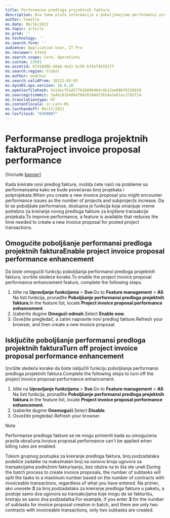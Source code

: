 ```yaml
---
title: Performanse predloga projektnih faktura
description: Ova tema pruža informacije o poboljšanjima performansi predloga projektnih faktura.
author: Yowelle
ms.date: 06/16/2021
ms.topic: article
ms.prod: ''
ms.technology: ''
ms.search.form: ''
audience: Application User, IT Pro
ms.reviewer: kfend
ms.search.scope: Core, Operations
ms.custom: 23561
ms.assetid: bfd18d9b-d9a6-4e21-bc95-bf4af45f617f
ms.search.region: Global
ms.author: andchoi
ms.search.validFrom: 20121-03-05
ms.dyn365.ops.version: 10.0.18
ms.openlocfilehash: 5a14acf51d277b16896d64c4b12ee00bfb326910
ms.sourcegitcommit: 3a4b181be08ef0428104d72b54a3e61ac2782f14
ms.translationtype: HT
ms.contentlocale: sr-Latn-RS
ms.lasthandoff: 06/17/2021
ms.locfileid: "6269807"
---
```

# <a name="project-invoice-proposal-performance"></a><span data-ttu-id="d34dc-103">Performanse predloga projektnih faktura</span><span class="sxs-lookup"><span data-stu-id="d34dc-103">Project invoice proposal performance</span></span>

[!include [banner](../includes/banner.md)]

<span data-ttu-id="d34dc-104">Kada kreirate novi predlog fakture, možda ćete naići na probleme sa performansama kako se bude povećavao broj projekata i potprojekata.</span><span class="sxs-lookup"><span data-stu-id="d34dc-104">When you create a new invoice proposal you might encounter performance issues as the number of projects and subprojects increase.</span></span> <span data-ttu-id="d34dc-105">Da bi se poboljšale performanse, dostupna je funkcija koja smanjuje vreme potrebno za kreiranje novog predloga fakture za knjižene transakcije projekata.</span><span class="sxs-lookup"><span data-stu-id="d34dc-105">To improve performance, a feature is available that reduces the time needed to create a new invoice proposal for posted project transactions.</span></span>

## <a name="enable-project-invoice-proposal-performance-enhancement"></a><span data-ttu-id="d34dc-106">Omogućite poboljšanje performansi predloga projektnih faktura</span><span class="sxs-lookup"><span data-stu-id="d34dc-106">Enable project invoice proposal performance enhancement</span></span>
<span data-ttu-id="d34dc-107">Da biste omogućili funkciju poboljšanja performansi predloga projektnih faktura, izvršite sledeće korake.</span><span class="sxs-lookup"><span data-stu-id="d34dc-107">To enable the project invoice proposal performance enhancement feature, complete the following steps.</span></span>

1.  <span data-ttu-id="d34dc-108">Idite na **Upravljanje funkcijama** > **Sve**.</span><span class="sxs-lookup"><span data-stu-id="d34dc-108">Go to **Feature management** > **All**.</span></span> <span data-ttu-id="d34dc-109">Na listi funkcija, pronađite **Poboljšanje performansi predloga projektnih faktura**.</span><span class="sxs-lookup"><span data-stu-id="d34dc-109">In the feature list, locate **Project invoice proposal performance enhancement**.</span></span>
2.  <span data-ttu-id="d34dc-110">Izaberite dugme **Omogući odmah**.</span><span class="sxs-lookup"><span data-stu-id="d34dc-110">Select **Enable now**.</span></span>
3.  <span data-ttu-id="d34dc-111">Osvežite pregledač, a zatim napravite novi predlog fakture.</span><span class="sxs-lookup"><span data-stu-id="d34dc-111">Refresh your browser, and then create a new invoice proposal.</span></span>

## <a name="turn-off-project-invoice-proposal-performance-enhancement"></a><span data-ttu-id="d34dc-112">Isključite poboljšanje performansi predloga projektnih faktura</span><span class="sxs-lookup"><span data-stu-id="d34dc-112">Turn off project invoice proposal performance enhancement</span></span>
<span data-ttu-id="d34dc-113">Izvršite sledeće korake da biste isključili funkciju poboljšanja performansi predloga projektnih faktura.</span><span class="sxs-lookup"><span data-stu-id="d34dc-113">Complete the following steps to turn off the project invoice proposal performance enhancement.</span></span>

1.  <span data-ttu-id="d34dc-114">Idite na **Upravljanje funkcijama** > **Sve**.</span><span class="sxs-lookup"><span data-stu-id="d34dc-114">Go to **Feature management** > **All**.</span></span> <span data-ttu-id="d34dc-115">Na listi funkcija, pronađite **Poboljšanje performansi predloga projektnih faktura**.</span><span class="sxs-lookup"><span data-stu-id="d34dc-115">In the feature list, locate **Project invoice proposal performance enhancement**.</span></span>
2.  <span data-ttu-id="d34dc-116">Izaberite dugme **Onemogući**.</span><span class="sxs-lookup"><span data-stu-id="d34dc-116">Select **Disable**.</span></span>
3.  <span data-ttu-id="d34dc-117">Osvežite pregledač.</span><span class="sxs-lookup"><span data-stu-id="d34dc-117">Refresh your browser.</span></span>

> [!NOTE]
> <span data-ttu-id="d34dc-118">Performanse predloga fakture se ne mogu primeniti kada su omogućena pravila obračuna.</span><span class="sxs-lookup"><span data-stu-id="d34dc-118">Invoice proposal performance can't be applied when billing rules are enabled.</span></span>
> 
> <span data-ttu-id="d34dc-119">Tokom grupnog postupka za kreiranje predloga faktura, broj podzadataka podeliće zadatke na maksimalan broj na osnovu broja ugovora sa transakcijama podložnim fakturisanju, bez obzira na to šta ste uneli.</span><span class="sxs-lookup"><span data-stu-id="d34dc-119">During the batch process to create invoice proposals, the number of subtasks will split the tasks to a maximum number based on the number of contracts with invoiceable transactions, regardless of what you have entered.</span></span> <span data-ttu-id="d34dc-120">Na primer, ako unesete **3** za broj podzadataka za kreiranje predloga fakture u paketu, a postoje samo dva ugovora sa transakcijama koje mogu da se fakturišu, kreiraju se samo dva podzadatka.</span><span class="sxs-lookup"><span data-stu-id="d34dc-120">For example, if you enter **3** for the number of subtasks for invoice proposal creation in batch, and there are only two contracts with invoiceable transactions, only two subtasks are created.</span></span>
